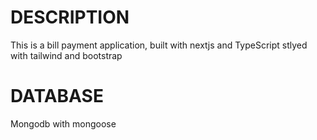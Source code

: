 # DESCRIPTION
This is a bill payment application, built with nextjs and TypeScript stlyed with tailwind and bootstrap

# DATABASE
Mongodb with mongoose
